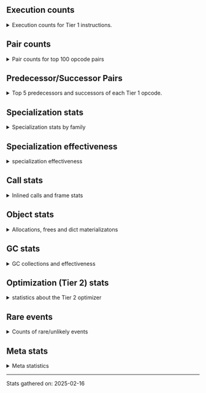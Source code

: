 ## Execution counts

<details>
<summary> Execution counts for Tier 1 instructions. </summary>


The "miss ratio" column shows the percentage of times the instruction
executed that it deoptimized. When this happens, the base unspecialized
instruction is not counted.

<table>
<thead>
<tr>
<th align="left">Name</th>
<th align="right">Base Count</th>
<th align="right">Head Count</th>
<th align="right">Change</th>
</tr>
</thead>
<tbody>
<tr>
<td align="left">TO_BOOL_INT</td>
<td align="right">6,712,320</td>
<td align="right">15,360</td>
<td align="right">-99.8%</td>
</tr>
<tr>
<td align="left">BINARY_OP</td>
<td align="right">1,060,160</td>
<td align="right">15,420</td>
<td align="right">-98.5%</td>
</tr>
<tr>
<td align="left">EXTENDED_ARG</td>
<td align="right">15,398,400</td>
<td align="right">599,040</td>
<td align="right">-96.1%</td>
</tr>
<tr>
<td align="left">BINARY_OP_SUBSCR_STR_INT</td>
<td align="right">21,219,840</td>
<td align="right">2,304,000</td>
<td align="right">-89.1%</td>
</tr>
<tr>
<td align="left">SWAP</td>
<td align="right">22,978,560</td>
<td align="right">3,804,460</td>
<td align="right">-83.4%</td>
</tr>
<tr>
<td align="left">COPY</td>
<td align="right">24,261,120</td>
<td align="right">5,087,020</td>
<td align="right">-79.0%</td>
</tr>
<tr>
<td align="left">BINARY_OP_ADD_INT</td>
<td align="right">24,506,880</td>
<td align="right">5,332,780</td>
<td align="right">-78.2%</td>
</tr>
<tr>
<td align="left">COMPARE_OP_INT</td>
<td align="right">25,520,640</td>
<td align="right">6,289,920</td>
<td align="right">-75.4%</td>
</tr>
<tr>
<td align="left">STORE_ATTR_SLOT</td>
<td align="right">73,661,600</td>
<td align="right">18,830,440</td>
<td align="right">-74.4%</td>
</tr>
<tr>
<td align="left">BINARY_OP_SUBTRACT_INT</td>
<td align="right">13,178,880</td>
<td align="right">3,717,120</td>
<td align="right">-71.8%</td>
</tr>
<tr>
<td align="left">FOR_ITER</td>
<td align="right">12,729,000</td>
<td align="right">3,607,560</td>
<td align="right">-71.7%</td>
</tr>
<tr>
<td align="left">TO_BOOL_STR</td>
<td align="right">17,464,840</td>
<td align="right">5,423,340</td>
<td align="right">-68.9%</td>
</tr>
<tr>
<td align="left">CALL_METHOD_DESCRIPTOR_FAST</td>
<td align="right">17,249,280</td>
<td align="right">6,264,000</td>
<td align="right">-63.7%</td>
</tr>
<tr>
<td align="left">STORE_FAST_LOAD_FAST</td>
<td align="right">261,120</td>
<td align="right">97,660</td>
<td align="right">-62.6%</td>
</tr>
<tr>
<td align="left">LOAD_ATTR_SLOT</td>
<td align="right">221,255,000</td>
<td align="right">84,603,460</td>
<td align="right">-61.8%</td>
</tr>
<tr>
<td align="left">FOR_ITER_TUPLE</td>
<td align="right">1,390,080</td>
<td align="right">570,780</td>
<td align="right">-58.9%</td>
</tr>
<tr>
<td align="left">CALL_PY_GENERAL</td>
<td align="right">16,427,820</td>
<td align="right">6,874,900</td>
<td align="right">-58.2%</td>
</tr>
<tr>
<td align="left">UNPACK_SEQUENCE_TWO_TUPLE</td>
<td align="right">7,564,860</td>
<td align="right">3,649,620</td>
<td align="right">-51.8%</td>
</tr>
<tr>
<td align="left">LOAD_FAST</td>
<td align="right">456,592,500</td>
<td align="right">220,407,160</td>
<td align="right">-51.7%</td>
</tr>
<tr>
<td align="left">STORE_FAST_STORE_FAST</td>
<td align="right">7,726,140</td>
<td align="right">3,810,900</td>
<td align="right">-50.7%</td>
</tr>
<tr>
<td align="left">LOAD_ATTR_NONDESCRIPTOR_NO_DICT</td>
<td align="right">19,015,680</td>
<td align="right">9,646,080</td>
<td align="right">-49.3%</td>
</tr>
<tr>
<td align="left">POP_TOP</td>
<td align="right">19,707,180</td>
<td align="right">10,239,460</td>
<td align="right">-48.0%</td>
</tr>
<tr>
<td align="left">CALL_LIST_APPEND</td>
<td align="right">2,296,320</td>
<td align="right">1,251,840</td>
<td align="right">-45.5%</td>
</tr>
<tr>
<td align="left">LOAD_SMALL_INT</td>
<td align="right">23,869,560</td>
<td align="right">13,599,440</td>
<td align="right">-43.0%</td>
</tr>
<tr>
<td align="left">POP_JUMP_IF_TRUE</td>
<td align="right">44,643,900</td>
<td align="right">26,011,840</td>
<td align="right">-41.7%</td>
</tr>
<tr>
<td align="left">COMPARE_OP</td>
<td align="right">17,576,220</td>
<td align="right">10,438,800</td>
<td align="right">-40.6%</td>
</tr>
<tr>
<td align="left">POP_JUMP_IF_FALSE</td>
<td align="right">100,561,980</td>
<td align="right">59,911,500</td>
<td align="right">-40.4%</td>
</tr>
<tr>
<td align="left">COMPARE_OP_STR</td>
<td align="right">2,426,880</td>
<td align="right">1,459,200</td>
<td align="right">-39.9%</td>
</tr>
<tr>
<td align="left">POP_JUMP_IF_NONE</td>
<td align="right">1,167,360</td>
<td align="right">705,620</td>
<td align="right">-39.6%</td>
</tr>
<tr>
<td align="left">NOP</td>
<td align="right">8,686,140</td>
<td align="right">5,253,180</td>
<td align="right">-39.5%</td>
</tr>
<tr>
<td align="left">CONTAINS_OP_DICT</td>
<td align="right">12,122,880</td>
<td align="right">7,504,420</td>
<td align="right">-38.1%</td>
</tr>
<tr>
<td align="left">TO_BOOL_BOOL</td>
<td align="right">30,193,240</td>
<td align="right">18,848,480</td>
<td align="right">-37.6%</td>
</tr>
<tr>
<td align="left">LOAD_ATTR_METHOD_NO_DICT</td>
<td align="right">64,604,280</td>
<td align="right">41,464,900</td>
<td align="right">-35.8%</td>
</tr>
<tr>
<td align="left">LOAD_ATTR_NONDESCRIPTOR_WITH_VALUES</td>
<td align="right">4,622,080</td>
<td align="right">2,999,020</td>
<td align="right">-35.1%</td>
</tr>
<tr>
<td align="left">BUILD_LIST</td>
<td align="right">1,443,900</td>
<td align="right">939,620</td>
<td align="right">-34.9%</td>
</tr>
<tr>
<td align="left">FOR_ITER_LIST</td>
<td align="right">1,013,760</td>
<td align="right">663,940</td>
<td align="right">-34.5%</td>
</tr>
<tr>
<td align="left">LOAD_ATTR</td>
<td align="right">19,806,980</td>
<td align="right">13,131,420</td>
<td align="right">-33.7%</td>
</tr>
<tr>
<td align="left">STORE_FAST</td>
<td align="right">47,678,040</td>
<td align="right">33,349,260</td>
<td align="right">-30.1%</td>
</tr>
<tr>
<td align="left">LOAD_GLOBAL_MODULE</td>
<td align="right">31,588,020</td>
<td align="right">22,552,400</td>
<td align="right">-28.6%</td>
</tr>
<tr>
<td align="left">BINARY_OP_INPLACE_ADD_UNICODE</td>
<td align="right">1,182,720</td>
<td align="right">875,520</td>
<td align="right">-26.0%</td>
</tr>
<tr>
<td align="left">TO_BOOL_ALWAYS_TRUE</td>
<td align="right">21,955,440</td>
<td align="right">16,448,700</td>
<td align="right">-25.1%</td>
</tr>
<tr>
<td align="left">GET_ITER</td>
<td align="right">5,921,340</td>
<td align="right">4,551,780</td>
<td align="right">-23.1%</td>
</tr>
<tr>
<td align="left">CALL_METHOD_DESCRIPTOR_NOARGS</td>
<td align="right">5,875,260</td>
<td align="right">4,548,240</td>
<td align="right">-22.6%</td>
</tr>
<tr>
<td align="left">CALL_ISINSTANCE</td>
<td align="right">10,383,360</td>
<td align="right">8,096,420</td>
<td align="right">-22.0%</td>
</tr>
<tr>
<td align="left">LOAD_CONST_IMMORTAL</td>
<td align="right">49,644,120</td>
<td align="right">38,838,360</td>
<td align="right">-21.8%</td>
</tr>
<tr>
<td align="left">LOAD_FAST_LOAD_FAST</td>
<td align="right">29,760,300</td>
<td align="right">23,492,080</td>
<td align="right">-21.1%</td>
</tr>
<tr>
<td align="left">POP_ITER</td>
<td align="right">4,469,880</td>
<td align="right">3,747,960</td>
<td align="right">-16.2%</td>
</tr>
<tr>
<td align="left">RESUME_CHECK</td>
<td align="right">66,747,300</td>
<td align="right">55,972,660</td>
<td align="right">-16.1%</td>
</tr>
<tr>
<td align="left">RETURN_VALUE</td>
<td align="right">67,054,500</td>
<td align="right">57,227,040</td>
<td align="right">-14.7%</td>
</tr>
<tr>
<td align="left">BINARY_OP_SUBSCR_DICT</td>
<td align="right">1,612,800</td>
<td align="right">1,420,800</td>
<td align="right">-11.9%</td>
</tr>
<tr>
<td align="left">LOAD_GLOBAL_BUILTIN</td>
<td align="right">28,439,100</td>
<td align="right">25,132,760</td>
<td align="right">-11.6%</td>
</tr>
<tr>
<td align="left">TO_BOOL_NONE</td>
<td align="right">19,554,980</td>
<td align="right">18,346,020</td>
<td align="right">-6.2%</td>
</tr>
<tr>
<td align="left">POP_JUMP_IF_NOT_NONE</td>
<td align="right">1,536,060</td>
<td align="right">1,450,980</td>
<td align="right">-5.5%</td>
</tr>
<tr>
<td align="left">CALL_TYPE_1</td>
<td align="right">1,190,400</td>
<td align="right">1,143,120</td>
<td align="right">-4.0%</td>
</tr>
<tr>
<td align="left">CALL_PY_EXACT_ARGS</td>
<td align="right">34,962,520</td>
<td align="right">33,740,800</td>
<td align="right">-3.5%</td>
</tr>
<tr>
<td align="left">CALL_METHOD_DESCRIPTOR_O</td>
<td align="right">445,500</td>
<td align="right">431,860</td>
<td align="right">-3.1%</td>
</tr>
<tr>
<td align="left">BUILD_TUPLE</td>
<td align="right">2,757,240</td>
<td align="right">2,701,060</td>
<td align="right">-2.0%</td>
</tr>
<tr>
<td align="left">CONTAINS_OP_SET</td>
<td align="right">2,400,000</td>
<td align="right">2,352,720</td>
<td align="right">-2.0%</td>
</tr>
<tr>
<td align="left">LOAD_DEREF</td>
<td align="right">4,178,040</td>
<td align="right">4,134,160</td>
<td align="right">-1.1%</td>
</tr>
<tr>
<td align="left">PUSH_NULL</td>
<td align="right">4,631,460</td>
<td align="right">4,584,180</td>
<td align="right">-1.0%</td>
</tr>
<tr>
<td align="left">LOAD_ATTR_METHOD_WITH_VALUES</td>
<td align="right">6,217,900</td>
<td align="right">6,174,020</td>
<td align="right">-0.7%</td>
</tr>
<tr>
<td align="left">JUMP_BACKWARD_NO_JIT</td>
<td align="right">21,204,540</td>
<td align="right"></td>
<td align="right"></td>
</tr>
<tr>
<td align="left">INTERPRETER_EXIT</td>
<td align="right">8,309,760</td>
<td align="right">8,309,760</td>
<td align="right">0.0%</td>
</tr>
<tr>
<td align="left">CALL_BUILTIN_O</td>
<td align="right">6,673,920</td>
<td align="right">6,673,920</td>
<td align="right">0.0%</td>
</tr>
<tr>
<td align="left">LOAD_ATTR_INSTANCE_VALUE</td>
<td align="right">5,254,200</td>
<td align="right">5,254,200</td>
<td align="right">0.0%</td>
</tr>
<tr>
<td align="left">LOAD_ATTR_PROPERTY</td>
<td align="right">3,448,320</td>
<td align="right">3,448,320</td>
<td align="right">0.0%</td>
</tr>
<tr>
<td align="left">BINARY_OP_SUBSCR_LIST_INT</td>
<td align="right">3,264,440</td>
<td align="right">3,264,440</td>
<td align="right">0.0%</td>
</tr>
<tr>
<td align="left">JUMP_FORWARD</td>
<td align="right">2,864,700</td>
<td align="right">2,864,700</td>
<td align="right">0.0%</td>
</tr>
<tr>
<td align="left">LOAD_ATTR_MODULE</td>
<td align="right">2,834,040</td>
<td align="right">2,834,040</td>
<td align="right">0.0%</td>
</tr>
<tr>
<td align="left">BINARY_SLICE</td>
<td align="right">2,680,320</td>
<td align="right">2,680,320</td>
<td align="right">0.0%</td>
</tr>
<tr>
<td align="left">FORMAT_SIMPLE</td>
<td align="right">2,603,520</td>
<td align="right">2,603,520</td>
<td align="right">0.0%</td>
</tr>
<tr>
<td align="left">CALL_BUILTIN_FAST</td>
<td align="right">2,403,840</td>
<td align="right">2,403,840</td>
<td align="right">0.0%</td>
</tr>
<tr>
<td align="left">LOAD_CONST_MORTAL</td>
<td align="right">2,019,960</td>
<td align="right">2,019,960</td>
<td align="right">0.0%</td>
</tr>
<tr>
<td align="left">BUILD_STRING</td>
<td align="right">1,758,720</td>
<td align="right">1,758,720</td>
<td align="right">0.0%</td>
</tr>
<tr>
<td align="left">CALL_BOUND_METHOD_EXACT_ARGS</td>
<td align="right">1,727,200</td>
<td align="right">1,727,200</td>
<td align="right">0.0%</td>
</tr>
<tr>
<td align="left">MAKE_CELL</td>
<td align="right">1,313,340</td>
<td align="right">1,313,340</td>
<td align="right">0.0%</td>
</tr>
<tr>
<td align="left">CALL_LEN</td>
<td align="right">1,182,720</td>
<td align="right">1,182,720</td>
<td align="right">0.0%</td>
</tr>
<tr>
<td align="left">EXIT_INIT_CHECK</td>
<td align="right">1,059,840</td>
<td align="right">1,059,840</td>
<td align="right">0.0%</td>
</tr>
<tr>
<td align="left">CALL_ALLOC_AND_ENTER_INIT</td>
<td align="right">1,059,840</td>
<td align="right">1,059,840</td>
<td align="right">0.0%</td>
</tr>
<tr>
<td align="left">CALL_BUILTIN_FAST_WITH_KEYWORDS</td>
<td align="right">1,059,840</td>
<td align="right">1,059,840</td>
<td align="right">0.0%</td>
</tr>
<tr>
<td align="left">BUILD_MAP</td>
<td align="right">1,029,120</td>
<td align="right">1,029,120</td>
<td align="right">0.0%</td>
</tr>
<tr>
<td align="left">CALL_KW_PY</td>
<td align="right">960,000</td>
<td align="right">960,000</td>
<td align="right">0.0%</td>
</tr>
<tr>
<td align="left">CALL_FUNCTION_EX</td>
<td align="right">867,960</td>
<td align="right">867,960</td>
<td align="right">0.0%</td>
</tr>
<tr>
<td align="left">DICT_MERGE</td>
<td align="right">844,800</td>
<td align="right">844,800</td>
<td align="right">0.0%</td>
</tr>
<tr>
<td align="left">YIELD_VALUE</td>
<td align="right">752,640</td>
<td align="right">752,640</td>
<td align="right">0.0%</td>
</tr>
<tr>
<td align="left">IS_OP</td>
<td align="right">629,820</td>
<td align="right">629,820</td>
<td align="right">0.0%</td>
</tr>
<tr>
<td align="left">CALL_KW_NON_PY</td>
<td align="right">491,520</td>
<td align="right">491,520</td>
<td align="right">0.0%</td>
</tr>
<tr>
<td align="left">RETURN_GENERATOR</td>
<td align="right">376,320</td>
<td align="right">376,320</td>
<td align="right">0.0%</td>
</tr>
<tr>
<td align="left">MAKE_FUNCTION</td>
<td align="right">361,020</td>
<td align="right">361,020</td>
<td align="right">0.0%</td>
</tr>
<tr>
<td align="left">STORE_SUBSCR_DICT</td>
<td align="right">345,600</td>
<td align="right">345,600</td>
<td align="right">0.0%</td>
</tr>
<tr>
<td align="left">LIST_APPEND</td>
<td align="right">222,720</td>
<td align="right">222,720</td>
<td align="right">0.0%</td>
</tr>
<tr>
<td align="left">UNPACK_SEQUENCE_TUPLE</td>
<td align="right">215,040</td>
<td align="right">215,040</td>
<td align="right">0.0%</td>
</tr>
<tr>
<td align="left">FOR_ITER_GEN</td>
<td align="right">153,600</td>
<td align="right">153,600</td>
<td align="right">0.0%</td>
</tr>
<tr>
<td align="left">TO_BOOL</td>
<td align="right">138,460</td>
<td align="right">138,460</td>
<td align="right">0.0%</td>
</tr>
<tr>
<td align="left">STORE_DEREF</td>
<td align="right">130,620</td>
<td align="right">130,620</td>
<td align="right">0.0%</td>
</tr>
<tr>
<td align="left">COPY_FREE_VARS</td>
<td align="right">122,940</td>
<td align="right">122,940</td>
<td align="right">0.0%</td>
</tr>
<tr>
<td align="left">LOAD_ATTR_CLASS_WITH_METACLASS_CHECK</td>
<td align="right">99,840</td>
<td align="right">99,840</td>
<td align="right">0.0%</td>
</tr>
<tr>
<td align="left">CALL_METHOD_DESCRIPTOR_FAST_WITH_KEYWORDS</td>
<td align="right">92,160</td>
<td align="right">92,160</td>
<td align="right">0.0%</td>
</tr>
<tr>
<td align="left">TO_BOOL_LIST</td>
<td align="right">91,940</td>
<td align="right">91,940</td>
<td align="right">0.0%</td>
</tr>
<tr>
<td align="left">CHECK_EXC_MATCH</td>
<td align="right">84,480</td>
<td align="right">84,480</td>
<td align="right">0.0%</td>
</tr>
<tr>
<td align="left">POP_EXCEPT</td>
<td align="right">84,480</td>
<td align="right">84,480</td>
<td align="right">0.0%</td>
</tr>
<tr>
<td align="left">PUSH_EXC_INFO</td>
<td align="right">84,480</td>
<td align="right">84,480</td>
<td align="right">0.0%</td>
</tr>
<tr>
<td align="left">CONTAINS_OP</td>
<td align="right">69,200</td>
<td align="right">69,200</td>
<td align="right">0.0%</td>
</tr>
<tr>
<td align="left">SET_FUNCTION_ATTRIBUTE</td>
<td align="right">61,500</td>
<td align="right">61,500</td>
<td align="right">0.0%</td>
</tr>
<tr>
<td align="left">LOAD_FAST_AND_CLEAR</td>
<td align="right">61,440</td>
<td align="right">61,440</td>
<td align="right">0.0%</td>
</tr>
<tr>
<td align="left">SEND_GEN</td>
<td align="right">61,440</td>
<td align="right">61,440</td>
<td align="right">0.0%</td>
</tr>
<tr>
<td align="left">JUMP_BACKWARD_NO_INTERRUPT</td>
<td align="right">53,760</td>
<td align="right">53,760</td>
<td align="right">0.0%</td>
</tr>
<tr>
<td align="left">CALL_STR_1</td>
<td align="right">53,760</td>
<td align="right">53,760</td>
<td align="right">0.0%</td>
</tr>
<tr>
<td align="left">CALL_NON_PY_GENERAL</td>
<td align="right">46,260</td>
<td align="right">46,260</td>
<td align="right">0.0%</td>
</tr>
<tr>
<td align="left">CALL_BUILTIN_CLASS</td>
<td align="right">46,140</td>
<td align="right">46,140</td>
<td align="right">0.0%</td>
</tr>
<tr>
<td align="left">UNARY_NOT</td>
<td align="right">46,080</td>
<td align="right">46,080</td>
<td align="right">0.0%</td>
</tr>
<tr>
<td align="left">LOAD_FAST_CHECK</td>
<td align="right">46,080</td>
<td align="right">46,080</td>
<td align="right">0.0%</td>
</tr>
<tr>
<td align="left">LIST_EXTEND</td>
<td align="right">38,460</td>
<td align="right">38,460</td>
<td align="right">0.0%</td>
</tr>
<tr>
<td align="left">CALL_INTRINSIC_1</td>
<td align="right">23,100</td>
<td align="right">23,100</td>
<td align="right">0.0%</td>
</tr>
<tr>
<td align="left">END_FOR</td>
<td align="right">23,040</td>
<td align="right">23,040</td>
<td align="right">0.0%</td>
</tr>
<tr>
<td align="left">CALL_BOUND_METHOD_GENERAL</td>
<td align="right">20,680</td>
<td align="right">20,680</td>
<td align="right">0.0%</td>
</tr>
<tr>
<td align="left">DICT_UPDATE</td>
<td align="right">15,360</td>
<td align="right">15,360</td>
<td align="right">0.0%</td>
</tr>
<tr>
<td align="left">BINARY_OP_SUBSCR_GETITEM</td>
<td align="right">15,360</td>
<td align="right">15,360</td>
<td align="right">0.0%</td>
</tr>
<tr>
<td align="left">FOR_ITER_RANGE</td>
<td align="right">7,740</td>
<td align="right">7,740</td>
<td align="right">0.0%</td>
</tr>
<tr>
<td align="left">BINARY_OP_ADD_FLOAT</td>
<td align="right">7,680</td>
<td align="right">7,680</td>
<td align="right">0.0%</td>
</tr>
<tr>
<td align="left">END_SEND</td>
<td align="right">7,680</td>
<td align="right">7,680</td>
<td align="right">0.0%</td>
</tr>
<tr>
<td align="left">GET_YIELD_FROM_ITER</td>
<td align="right">7,680</td>
<td align="right">7,680</td>
<td align="right">0.0%</td>
</tr>
<tr>
<td align="left">IMPORT_NAME</td>
<td align="right">7,680</td>
<td align="right">7,680</td>
<td align="right">0.0%</td>
</tr>
<tr>
<td align="left">MAP_ADD</td>
<td align="right">7,680</td>
<td align="right">7,680</td>
<td align="right">0.0%</td>
</tr>
<tr>
<td align="left">BINARY_OP_SUBTRACT_FLOAT</td>
<td align="right">7,680</td>
<td align="right">7,680</td>
<td align="right">0.0%</td>
</tr>
<tr>
<td align="left">CALL</td>
<td align="right">220</td>
<td align="right">220</td>
<td align="right">0.0%</td>
</tr>
<tr>
<td align="left">LOAD_GLOBAL</td>
<td align="right">80</td>
<td align="right">80</td>
<td align="right">0.0%</td>
</tr>
<tr>
<td align="left">BINARY_OP_SUBSCR_TUPLE_INT</td>
<td align="right">60</td>
<td align="right">60</td>
<td align="right">0.0%</td>
</tr>
<tr>
<td align="left">UNPACK_SEQUENCE</td>
<td align="right">20</td>
<td align="right">20</td>
<td align="right">0.0%</td>
</tr>
<tr>
<td align="left">ENTER_EXECUTOR</td>
<td align="right"></td>
<td align="right">8,478,740</td>
<td align="right"></td>
</tr>
<tr>
<td align="left">JUMP_BACKWARD_JIT</td>
<td align="right"></td>
<td align="right">1,326,660</td>
<td align="right"></td>
</tr>
<tr>
<td align="left">NOT_TAKEN</td>
<td align="right"></td>
<td align="right">975,400</td>
<td align="right"></td>
</tr>
</tbody>
</table>


</details>

## Pair counts

<details>
<summary> Pair counts for top 100 opcode pairs </summary>


Pairs of specialized operations that deoptimize and are then followed by
the corresponding unspecialized instruction are not counted as pairs.

Not included in comparative output.


</details>

## Predecessor/Successor Pairs

<details>
<summary> Top 5 predecessors and successors of each Tier 1 opcode. </summary>


This does not include the unspecialized instructions that occur after a
specialized instruction deoptimizes.

Not included in comparative output.


</details>

## Specialization stats

<details>
<summary> Specialization stats by family </summary>

### BINARY_OP

<details>
<summary> specialization stats for BINARY_OP family </summary>

<table>
<thead>
<tr>
<th align="left">Kind</th>
<th align="right">Base Count</th>
<th align="right">Base Ratio</th>
<th align="right">Head Count</th>
<th align="right">Head Ratio</th>
<th align="right">Change</th>
</tr>
</thead>
<tbody>
<tr>
<td align="left">
deferred
<details>
<summary>ⓘ</summary>

Lists the number of "deferred" (i.e. not specialized) instructions executed.
</details>
</td>
<td align="right">1,059,840</td>
<td align="right">1.6%</td>
<td align="right">15,360</td>
<td align="right">0.1%</td>
<td align="right">-98.6%</td>
</tr>
<tr>
<td align="left">
hit
<details>
<summary>ⓘ</summary>

Specialized instructions that complete.
</details>
</td>
<td align="right">64,972,800</td>
<td align="right">98.4%</td>
<td align="right">16,921,900</td>
<td align="right">99.8%</td>
<td align="right">-74.0%</td>
</tr>
<tr>
<td align="left">
miss
<details>
<summary>ⓘ</summary>

Specialized instructions that deopt.
</details>
</td>
<td align="right">23,540</td>
<td align="right">0.0%</td>
<td align="right">23,540</td>
<td align="right">0.1%</td>
<td align="right">0.0%</td>
</tr>
</tbody>
</table>

<table>
<thead>
<tr>
<th align="left">Success</th>
<th align="right">Base Count</th>
<th align="right">Base Ratio</th>
<th align="right">Head Count</th>
<th align="right">Head Ratio</th>
<th align="right">Change</th>
</tr>
</thead>
<tbody>
<tr>
<td align="left">Failure</td>
<td align="right">300</td>
<td align="right">39.5%</td>
<td align="right">40</td>
<td align="right">8.0%</td>
<td align="right">-86.7%</td>
</tr>
<tr>
<td align="left">Success</td>
<td align="right">460</td>
<td align="right">60.5%</td>
<td align="right">460</td>
<td align="right">92.0%</td>
<td align="right">0.0%</td>
</tr>
</tbody>
</table>

<table>
<thead>
<tr>
<th align="left">Failure kind</th>
<th align="right">Base Count</th>
<th align="right">Base Ratio</th>
<th align="right">Head Count</th>
<th align="right">Head Ratio</th>
<th align="right">Change</th>
</tr>
</thead>
<tbody>
<tr>
<td align="left">out of range</td>
<td align="right">260</td>
<td align="right">86.7%</td>
<td align="right"></td>
<td align="right"></td>
<td align="right"></td>
</tr>
<tr>
<td align="left">subscr list slice</td>
<td align="right">40</td>
<td align="right">13.3%</td>
<td align="right">40</td>
<td align="right">100.0%</td>
<td align="right">0.0%</td>
</tr>
</tbody>
</table>


</details>

### BINARY_SLICE

<details>
<summary> specialization stats for BINARY_SLICE family </summary>

<table>
<thead>
<tr>
<th align="left">Kind</th>
<th align="right">Base Count</th>
<th align="right">Base Ratio</th>
<th align="right">Head Count</th>
<th align="right">Head Ratio</th>
<th align="right">Change</th>
</tr>
</thead>
<tbody>
<tr>
<td align="left">
deferred
<details>
<summary>ⓘ</summary>

Lists the number of "deferred" (i.e. not specialized) instructions executed.
</details>
</td>
<td align="right">2,680,320</td>
<td align="right">100.0%</td>
<td align="right">2,680,320</td>
<td align="right">100.0%</td>
<td align="right">0.0%</td>
</tr>
</tbody>
</table>


</details>

### CALL

<details>
<summary> specialization stats for CALL family </summary>

<table>
<thead>
<tr>
<th align="left">Kind</th>
<th align="right">Base Count</th>
<th align="right">Base Ratio</th>
<th align="right">Head Count</th>
<th align="right">Head Ratio</th>
<th align="right">Change</th>
</tr>
</thead>
<tbody>
<tr>
<td align="left">
hit
<details>
<summary>ⓘ</summary>

Specialized instructions that complete.
</details>
</td>
<td align="right">85,983,960</td>
<td align="right">97.2%</td>
<td align="right">69,057,600</td>
<td align="right">96.6%</td>
<td align="right">-19.7%</td>
</tr>
<tr>
<td align="left">
deferred
<details>
<summary>ⓘ</summary>

Lists the number of "deferred" (i.e. not specialized) instructions executed.
</details>
</td>
<td align="right">2,397,380</td>
<td align="right">2.7%</td>
<td align="right">2,397,380</td>
<td align="right">3.4%</td>
<td align="right">0.0%</td>
</tr>
<tr>
<td align="left">
miss
<details>
<summary>ⓘ</summary>

Specialized instructions that deopt.
</details>
</td>
<td align="right">2,443,460</td>
<td align="right">2.8%</td>
<td align="right">2,443,460</td>
<td align="right">3.4%</td>
<td align="right">0.0%</td>
</tr>
</tbody>
</table>

<table>
<thead>
<tr>
<th align="left">Success</th>
<th align="right">Base Count</th>
<th align="right">Base Ratio</th>
<th align="right">Head Count</th>
<th align="right">Head Ratio</th>
<th align="right">Change</th>
</tr>
</thead>
<tbody>
<tr>
<td align="left">Success</td>
<td align="right">46,300</td>
<td align="right">100.0%</td>
<td align="right">46,300</td>
<td align="right">100.0%</td>
<td align="right">0.0%</td>
</tr>
<tr>
<td align="left">Failure</td>
<td align="right">0</td>
<td align="right">0.0%</td>
<td align="right">0</td>
<td align="right">0.0%</td>
<td align="right"></td>
</tr>
</tbody>
</table>


</details>

### COMPARE_OP

<details>
<summary> specialization stats for COMPARE_OP family </summary>

<table>
<thead>
<tr>
<th align="left">Kind</th>
<th align="right">Base Count</th>
<th align="right">Base Ratio</th>
<th align="right">Head Count</th>
<th align="right">Head Ratio</th>
<th align="right">Change</th>
</tr>
</thead>
<tbody>
<tr>
<td align="left">
hit
<details>
<summary>ⓘ</summary>

Specialized instructions that complete.
</details>
</td>
<td align="right">27,947,520</td>
<td align="right">61.4%</td>
<td align="right">7,749,120</td>
<td align="right">42.6%</td>
<td align="right">-72.3%</td>
</tr>
<tr>
<td align="left">
deferred
<details>
<summary>ⓘ</summary>

Lists the number of "deferred" (i.e. not specialized) instructions executed.
</details>
</td>
<td align="right">17,571,840</td>
<td align="right">38.6%</td>
<td align="right">10,436,180</td>
<td align="right">57.4%</td>
<td align="right">-40.6%</td>
</tr>
</tbody>
</table>

<table>
<thead>
<tr>
<th align="left">Success</th>
<th align="right">Base Count</th>
<th align="right">Base Ratio</th>
<th align="right">Head Count</th>
<th align="right">Head Ratio</th>
<th align="right">Change</th>
</tr>
</thead>
<tbody>
<tr>
<td align="left">Failure</td>
<td align="right">4,380</td>
<td align="right">100.0%</td>
<td align="right">2,620</td>
<td align="right">100.0%</td>
<td align="right">-40.2%</td>
</tr>
<tr>
<td align="left">Success</td>
<td align="right">0</td>
<td align="right">0.0%</td>
<td align="right">0</td>
<td align="right">0.0%</td>
<td align="right"></td>
</tr>
</tbody>
</table>

<table>
<thead>
<tr>
<th align="left">Failure kind</th>
<th align="right">Base Count</th>
<th align="right">Base Ratio</th>
<th align="right">Head Count</th>
<th align="right">Head Ratio</th>
<th align="right">Change</th>
</tr>
</thead>
<tbody>
<tr>
<td align="left">different types</td>
<td align="right">200</td>
<td align="right">4.6%</td>
<td align="right">100</td>
<td align="right">3.8%</td>
<td align="right">-50.0%</td>
</tr>
<tr>
<td align="left">baseobject</td>
<td align="right">4,160</td>
<td align="right">95.0%</td>
<td align="right">2,520</td>
<td align="right">96.2%</td>
<td align="right">-39.4%</td>
</tr>
<tr>
<td align="left">list</td>
<td align="right">20</td>
<td align="right">0.5%</td>
<td align="right"></td>
<td align="right"></td>
<td align="right"></td>
</tr>
</tbody>
</table>


</details>

### CONTAINS_OP

<details>
<summary> specialization stats for CONTAINS_OP family </summary>

<table>
<thead>
<tr>
<th align="left">Kind</th>
<th align="right">Base Count</th>
<th align="right">Base Ratio</th>
<th align="right">Head Count</th>
<th align="right">Head Ratio</th>
<th align="right">Change</th>
</tr>
</thead>
<tbody>
<tr>
<td align="left">
hit
<details>
<summary>ⓘ</summary>

Specialized instructions that complete.
</details>
</td>
<td align="right">13,301,760</td>
<td align="right">91.2%</td>
<td align="right">8,636,020</td>
<td align="right">87.0%</td>
<td align="right">-35.1%</td>
</tr>
<tr>
<td align="left">
deferred
<details>
<summary>ⓘ</summary>

Lists the number of "deferred" (i.e. not specialized) instructions executed.
</details>
</td>
<td align="right">69,120</td>
<td align="right">0.5%</td>
<td align="right">69,120</td>
<td align="right">0.7%</td>
<td align="right">0.0%</td>
</tr>
<tr>
<td align="left">
miss
<details>
<summary>ⓘ</summary>

Specialized instructions that deopt.
</details>
</td>
<td align="right">1,221,120</td>
<td align="right">8.4%</td>
<td align="right">1,221,120</td>
<td align="right">12.3%</td>
<td align="right">0.0%</td>
</tr>
</tbody>
</table>

<table>
<thead>
<tr>
<th align="left">Success</th>
<th align="right">Base Count</th>
<th align="right">Base Ratio</th>
<th align="right">Head Count</th>
<th align="right">Head Ratio</th>
<th align="right">Change</th>
</tr>
</thead>
<tbody>
<tr>
<td align="left">Success</td>
<td align="right">23,040</td>
<td align="right">99.7%</td>
<td align="right">23,040</td>
<td align="right">99.7%</td>
<td align="right">0.0%</td>
</tr>
<tr>
<td align="left">Failure</td>
<td align="right">80</td>
<td align="right">0.3%</td>
<td align="right">80</td>
<td align="right">0.3%</td>
<td align="right">0.0%</td>
</tr>
</tbody>
</table>

<table>
<thead>
<tr>
<th align="left">Failure kind</th>
<th align="right">Base Count</th>
<th align="right">Base Ratio</th>
<th align="right">Head Count</th>
<th align="right">Head Ratio</th>
<th align="right">Change</th>
</tr>
</thead>
<tbody>
<tr>
<td align="left">tuple</td>
<td align="right">40</td>
<td align="right">50.0%</td>
<td align="right">40</td>
<td align="right">50.0%</td>
<td align="right">0.0%</td>
</tr>
<tr>
<td align="left">list</td>
<td align="right">40</td>
<td align="right">50.0%</td>
<td align="right">40</td>
<td align="right">50.0%</td>
<td align="right">0.0%</td>
</tr>
</tbody>
</table>


</details>

### FOR_ITER

<details>
<summary> specialization stats for FOR_ITER family </summary>

<table>
<thead>
<tr>
<th align="left">Kind</th>
<th align="right">Base Count</th>
<th align="right">Base Ratio</th>
<th align="right">Head Count</th>
<th align="right">Head Ratio</th>
<th align="right">Change</th>
</tr>
</thead>
<tbody>
<tr>
<td align="left">
deferred
<details>
<summary>ⓘ</summary>

Lists the number of "deferred" (i.e. not specialized) instructions executed.
</details>
</td>
<td align="right">12,725,820</td>
<td align="right">83.2%</td>
<td align="right">3,606,620</td>
<td align="right">72.1%</td>
<td align="right">-71.7%</td>
</tr>
<tr>
<td align="left">
hit
<details>
<summary>ⓘ</summary>

Specialized instructions that complete.
</details>
</td>
<td align="right">2,565,180</td>
<td align="right">16.8%</td>
<td align="right">1,396,060</td>
<td align="right">27.9%</td>
<td align="right">-45.6%</td>
</tr>
</tbody>
</table>

<table>
<thead>
<tr>
<th align="left">Success</th>
<th align="right">Base Count</th>
<th align="right">Base Ratio</th>
<th align="right">Head Count</th>
<th align="right">Head Ratio</th>
<th align="right">Change</th>
</tr>
</thead>
<tbody>
<tr>
<td align="left">Failure</td>
<td align="right">3,180</td>
<td align="right">100.0%</td>
<td align="right">940</td>
<td align="right">100.0%</td>
<td align="right">-70.4%</td>
</tr>
<tr>
<td align="left">Success</td>
<td align="right">0</td>
<td align="right">0.0%</td>
<td align="right">0</td>
<td align="right">0.0%</td>
<td align="right"></td>
</tr>
</tbody>
</table>

<table>
<thead>
<tr>
<th align="left">Failure kind</th>
<th align="right">Base Count</th>
<th align="right">Base Ratio</th>
<th align="right">Head Count</th>
<th align="right">Head Ratio</th>
<th align="right">Change</th>
</tr>
</thead>
<tbody>
<tr>
<td align="left">enumerate</td>
<td align="right">300</td>
<td align="right">9.4%</td>
<td align="right">40</td>
<td align="right">4.3%</td>
<td align="right">-86.7%</td>
</tr>
<tr>
<td align="left">dict items</td>
<td align="right">1,640</td>
<td align="right">51.6%</td>
<td align="right">420</td>
<td align="right">44.7%</td>
<td align="right">-74.4%</td>
</tr>
<tr>
<td align="left">dict keys</td>
<td align="right">580</td>
<td align="right">18.2%</td>
<td align="right">220</td>
<td align="right">23.4%</td>
<td align="right">-62.1%</td>
</tr>
<tr>
<td align="left">ascii string</td>
<td align="right">660</td>
<td align="right">20.8%</td>
<td align="right">260</td>
<td align="right">27.7%</td>
<td align="right">-60.6%</td>
</tr>
</tbody>
</table>


</details>

### LOAD_ATTR

<details>
<summary> specialization stats for LOAD_ATTR family </summary>

<table>
<thead>
<tr>
<th align="left">Kind</th>
<th align="right">Base Count</th>
<th align="right">Base Ratio</th>
<th align="right">Head Count</th>
<th align="right">Head Ratio</th>
<th align="right">Change</th>
</tr>
</thead>
<tbody>
<tr>
<td align="left">
hit
<details>
<summary>ⓘ</summary>

Specialized instructions that complete.
</details>
</td>
<td align="right">318,479,280</td>
<td align="right">91.7%</td>
<td align="right">149,828,680</td>
<td align="right">88.3%</td>
<td align="right">-53.0%</td>
</tr>
<tr>
<td align="left">
deferred
<details>
<summary>ⓘ</summary>

Lists the number of "deferred" (i.e. not specialized) instructions executed.
</details>
</td>
<td align="right">19,799,100</td>
<td align="right">5.7%</td>
<td align="right">13,125,180</td>
<td align="right">7.7%</td>
<td align="right">-33.7%</td>
</tr>
<tr>
<td align="left">
miss
<details>
<summary>ⓘ</summary>

Specialized instructions that deopt.
</details>
</td>
<td align="right">8,872,060</td>
<td align="right">2.6%</td>
<td align="right">6,695,200</td>
<td align="right">3.9%</td>
<td align="right">-24.5%</td>
</tr>
<tr>
<td align="left">
deopt
<details>
<summary>ⓘ</summary>

Specialized instructions that deopt.
</details>
</td>
<td align="right">949,760</td>
<td align="right">0.3%</td>
<td align="right">949,760</td>
<td align="right">0.6%</td>
<td align="right">0.0%</td>
</tr>
</tbody>
</table>

<table>
<thead>
<tr>
<th align="left">Success</th>
<th align="right">Base Count</th>
<th align="right">Base Ratio</th>
<th align="right">Head Count</th>
<th align="right">Head Ratio</th>
<th align="right">Change</th>
</tr>
</thead>
<tbody>
<tr>
<td align="left">Success</td>
<td align="right">167,560</td>
<td align="right">95.6%</td>
<td align="right">126,460</td>
<td align="right">95.4%</td>
<td align="right">-24.5%</td>
</tr>
<tr>
<td align="left">Failure</td>
<td align="right">7,700</td>
<td align="right">4.4%</td>
<td align="right">6,060</td>
<td align="right">4.6%</td>
<td align="right">-21.3%</td>
</tr>
</tbody>
</table>

<table>
<thead>
<tr>
<th align="left">Failure kind</th>
<th align="right">Base Count</th>
<th align="right">Base Ratio</th>
<th align="right">Head Count</th>
<th align="right">Head Ratio</th>
<th align="right">Change</th>
</tr>
</thead>
<tbody>
<tr>
<td align="left">mutable class</td>
<td align="right">6,480</td>
<td align="right">84.2%</td>
<td align="right">4,840</td>
<td align="right">79.9%</td>
<td align="right">-25.3%</td>
</tr>
<tr>
<td align="left">method</td>
<td align="right">880</td>
<td align="right">11.4%</td>
<td align="right">880</td>
<td align="right">14.5%</td>
<td align="right">0.0%</td>
</tr>
<tr>
<td align="left">class method obj</td>
<td align="right">200</td>
<td align="right">2.6%</td>
<td align="right">200</td>
<td align="right">3.3%</td>
<td align="right">0.0%</td>
</tr>
<tr>
<td align="left">overridden</td>
<td align="right">40</td>
<td align="right">0.5%</td>
<td align="right">40</td>
<td align="right">0.7%</td>
<td align="right">0.0%</td>
</tr>
<tr>
<td align="left">expected error</td>
<td align="right">40</td>
<td align="right">0.5%</td>
<td align="right">40</td>
<td align="right">0.7%</td>
<td align="right">0.0%</td>
</tr>
</tbody>
</table>


</details>

### LOAD_GLOBAL

<details>
<summary> specialization stats for LOAD_GLOBAL family </summary>

<table>
<thead>
<tr>
<th align="left">Kind</th>
<th align="right">Base Count</th>
<th align="right">Base Ratio</th>
<th align="right">Head Count</th>
<th align="right">Head Ratio</th>
<th align="right">Change</th>
</tr>
</thead>
<tbody>
<tr>
<td align="left">
hit
<details>
<summary>ⓘ</summary>

Specialized instructions that complete.
</details>
</td>
<td align="right">60,027,120</td>
<td align="right">100.0%</td>
<td align="right">47,685,160</td>
<td align="right">100.0%</td>
<td align="right">-20.6%</td>
</tr>
</tbody>
</table>

<table>
<thead>
<tr>
<th align="left">Success</th>
<th align="right">Base Count</th>
<th align="right">Base Ratio</th>
<th align="right">Head Count</th>
<th align="right">Head Ratio</th>
<th align="right">Change</th>
</tr>
</thead>
<tbody>
<tr>
<td align="left">Success</td>
<td align="right">80</td>
<td align="right">100.0%</td>
<td align="right">80</td>
<td align="right">100.0%</td>
<td align="right">0.0%</td>
</tr>
<tr>
<td align="left">Failure</td>
<td align="right">0</td>
<td align="right">0.0%</td>
<td align="right">0</td>
<td align="right">0.0%</td>
<td align="right"></td>
</tr>
</tbody>
</table>


</details>

### SEND

<details>
<summary> specialization stats for SEND family </summary>

<table>
<thead>
<tr>
<th align="left">Kind</th>
<th align="right">Base Count</th>
<th align="right">Base Ratio</th>
<th align="right">Head Count</th>
<th align="right">Head Ratio</th>
<th align="right">Change</th>
</tr>
</thead>
<tbody>
<tr>
<td align="left">
hit
<details>
<summary>ⓘ</summary>

Specialized instructions that complete.
</details>
</td>
<td align="right">61,440</td>
<td align="right">100.0%</td>
<td align="right">61,440</td>
<td align="right">100.0%</td>
<td align="right">0.0%</td>
</tr>
</tbody>
</table>


</details>

### STORE_ATTR

<details>
<summary> specialization stats for STORE_ATTR family </summary>

<table>
<thead>
<tr>
<th align="left">Kind</th>
<th align="right">Base Count</th>
<th align="right">Base Ratio</th>
<th align="right">Head Count</th>
<th align="right">Head Ratio</th>
<th align="right">Change</th>
</tr>
</thead>
<tbody>
<tr>
<td align="left">
hit
<details>
<summary>ⓘ</summary>

Specialized instructions that complete.
</details>
</td>
<td align="right">68,631,700</td>
<td align="right">93.2%</td>
<td align="right">13,878,900</td>
<td align="right">73.7%</td>
<td align="right">-79.8%</td>
</tr>
<tr>
<td align="left">
miss
<details>
<summary>ⓘ</summary>

Specialized instructions that deopt.
</details>
</td>
<td align="right">5,029,900</td>
<td align="right">6.8%</td>
<td align="right">4,951,540</td>
<td align="right">26.3%</td>
<td align="right">-1.6%</td>
</tr>
</tbody>
</table>

<table>
<thead>
<tr>
<th align="left">Success</th>
<th align="right">Base Count</th>
<th align="right">Base Ratio</th>
<th align="right">Head Count</th>
<th align="right">Head Ratio</th>
<th align="right">Change</th>
</tr>
</thead>
<tbody>
<tr>
<td align="left">Success</td>
<td align="right">94,880</td>
<td align="right">100.0%</td>
<td align="right">93,400</td>
<td align="right">100.0%</td>
<td align="right">-1.6%</td>
</tr>
<tr>
<td align="left">Failure</td>
<td align="right">0</td>
<td align="right">0.0%</td>
<td align="right">0</td>
<td align="right">0.0%</td>
<td align="right"></td>
</tr>
</tbody>
</table>


</details>

### STORE_SUBSCR

<details>
<summary> specialization stats for STORE_SUBSCR family </summary>

<table>
<thead>
<tr>
<th align="left">Kind</th>
<th align="right">Base Count</th>
<th align="right">Base Ratio</th>
<th align="right">Head Count</th>
<th align="right">Head Ratio</th>
<th align="right">Change</th>
</tr>
</thead>
<tbody>
<tr>
<td align="left">
hit
<details>
<summary>ⓘ</summary>

Specialized instructions that complete.
</details>
</td>
<td align="right">345,600</td>
<td align="right">100.0%</td>
<td align="right">345,600</td>
<td align="right">100.0%</td>
<td align="right">0.0%</td>
</tr>
</tbody>
</table>


</details>

### TO_BOOL

<details>
<summary> specialization stats for TO_BOOL family </summary>

<table>
<thead>
<tr>
<th align="left">Kind</th>
<th align="right">Base Count</th>
<th align="right">Base Ratio</th>
<th align="right">Head Count</th>
<th align="right">Head Ratio</th>
<th align="right">Change</th>
</tr>
</thead>
<tbody>
<tr>
<td align="left">
hit
<details>
<summary>ⓘ</summary>

Specialized instructions that complete.
</details>
</td>
<td align="right">69,574,180</td>
<td align="right">89.6%</td>
<td align="right">39,229,300</td>
<td align="right">85.9%</td>
<td align="right">-43.6%</td>
</tr>
<tr>
<td align="left">
miss
<details>
<summary>ⓘ</summary>

Specialized instructions that deopt.
</details>
</td>
<td align="right">7,914,660</td>
<td align="right">10.2%</td>
<td align="right">6,283,240</td>
<td align="right">13.8%</td>
<td align="right">-20.6%</td>
</tr>
<tr>
<td align="left">
deferred
<details>
<summary>ⓘ</summary>

Lists the number of "deferred" (i.e. not specialized) instructions executed.
</details>
</td>
<td align="right">138,300</td>
<td align="right">0.2%</td>
<td align="right">138,300</td>
<td align="right">0.3%</td>
<td align="right">0.0%</td>
</tr>
</tbody>
</table>

<table>
<thead>
<tr>
<th align="left">Success</th>
<th align="right">Base Count</th>
<th align="right">Base Ratio</th>
<th align="right">Head Count</th>
<th align="right">Head Ratio</th>
<th align="right">Change</th>
</tr>
</thead>
<tbody>
<tr>
<td align="left">Success</td>
<td align="right">149,360</td>
<td align="right">99.9%</td>
<td align="right">118,580</td>
<td align="right">99.9%</td>
<td align="right">-20.6%</td>
</tr>
<tr>
<td align="left">Failure</td>
<td align="right">140</td>
<td align="right">0.1%</td>
<td align="right">140</td>
<td align="right">0.1%</td>
<td align="right">0.0%</td>
</tr>
</tbody>
</table>

<table>
<thead>
<tr>
<th align="left">Failure kind</th>
<th align="right">Base Count</th>
<th align="right">Base Ratio</th>
<th align="right">Head Count</th>
<th align="right">Head Ratio</th>
<th align="right">Change</th>
</tr>
</thead>
<tbody>
<tr>
<td align="left">sequence</td>
<td align="right">60</td>
<td align="right">42.9%</td>
<td align="right">60</td>
<td align="right">42.9%</td>
<td align="right">0.0%</td>
</tr>
<tr>
<td align="left">other</td>
<td align="right">40</td>
<td align="right">28.6%</td>
<td align="right">40</td>
<td align="right">28.6%</td>
<td align="right">0.0%</td>
</tr>
<tr>
<td align="left">dict</td>
<td align="right">40</td>
<td align="right">28.6%</td>
<td align="right">40</td>
<td align="right">28.6%</td>
<td align="right">0.0%</td>
</tr>
</tbody>
</table>


</details>

### UNPACK_SEQUENCE

<details>
<summary> specialization stats for UNPACK_SEQUENCE family </summary>

<table>
<thead>
<tr>
<th align="left">Kind</th>
<th align="right">Base Count</th>
<th align="right">Base Ratio</th>
<th align="right">Head Count</th>
<th align="right">Head Ratio</th>
<th align="right">Change</th>
</tr>
</thead>
<tbody>
<tr>
<td align="left">
hit
<details>
<summary>ⓘ</summary>

Specialized instructions that complete.
</details>
</td>
<td align="right">7,779,900</td>
<td align="right">100.0%</td>
<td align="right">3,864,660</td>
<td align="right">100.0%</td>
<td align="right">-50.3%</td>
</tr>
</tbody>
</table>

<table>
<thead>
<tr>
<th align="left">Success</th>
<th align="right">Base Count</th>
<th align="right">Base Ratio</th>
<th align="right">Head Count</th>
<th align="right">Head Ratio</th>
<th align="right">Change</th>
</tr>
</thead>
<tbody>
<tr>
<td align="left">Success</td>
<td align="right">20</td>
<td align="right">100.0%</td>
<td align="right">20</td>
<td align="right">100.0%</td>
<td align="right">0.0%</td>
</tr>
<tr>
<td align="left">Failure</td>
<td align="right">0</td>
<td align="right">0.0%</td>
<td align="right">0</td>
<td align="right">0.0%</td>
<td align="right"></td>
</tr>
</tbody>
</table>


</details>


</details>

## Specialization effectiveness

<details>
<summary> specialization effectiveness </summary>


All entries are execution counts. Should add up to the total number of
Tier 1 instructions executed.

<table>
<thead>
<tr>
<th align="left">Instructions</th>
<th align="right">Base Count</th>
<th align="right">Base Ratio</th>
<th align="right">Head Count</th>
<th align="right">Head Ratio</th>
<th align="right">Change</th>
</tr>
</thead>
<tbody>
<tr>
<td align="left">
Specialized hits
<details>
<summary>ⓘ</summary>

Specialized instructions, e.g. `LOAD_ATTR_MODULE` that complete.
</details>
</td>
<td align="right">893,990,500</td>
<td align="right">47.2%</td>
<td align="right">477,140,900</td>
<td align="right">45.5%</td>
<td align="right">-46.6%</td>
</tr>
<tr>
<td align="left">
Not specialized
<details>
<summary>ⓘ</summary>

Instructions that could be specialized but aren't, e.g. `LOAD_ATTR`, `BINARY_SLICE`.
</details>
</td>
<td align="right">54,060,660</td>
<td align="right">2.9%</td>
<td align="right">30,081,500</td>
<td align="right">2.9%</td>
<td align="right">-44.4%</td>
</tr>
<tr>
<td align="left">
Basic
<details>
<summary>ⓘ</summary>

Instructions that are not and cannot be specialized, e.g. `LOAD_FAST`.
</details>
</td>
<td align="right">919,185,540</td>
<td align="right">48.6%</td>
<td align="right">519,060,360</td>
<td align="right">49.5%</td>
<td align="right">-43.5%</td>
</tr>
<tr>
<td align="left">
Specialized misses
<details>
<summary>ⓘ</summary>

Specialized instructions, e.g. `LOAD_ATTR_MODULE` that deopt.
</details>
</td>
<td align="right">25,505,440</td>
<td align="right">1.3%</td>
<td align="right">21,618,580</td>
<td align="right">2.1%</td>
<td align="right">-15.2%</td>
</tr>
</tbody>
</table>

### Deferred by instruction

<details>
<summary> Breakdown of deferred (not specialized) instruction counts by family </summary>

<table>
<thead>
<tr>
<th align="left">Name</th>
<th align="right">Base Count</th>
<th align="right">Base Ratio</th>
<th align="right">Head Count</th>
<th align="right">Head Ratio</th>
<th align="right">Change</th>
</tr>
</thead>
<tbody>
<tr>
<td align="left">BINARY_OP</td>
<td align="right">1,059,840</td>
<td align="right">1.9%</td>
<td align="right">15,360</td>
<td align="right">0.0%</td>
<td align="right">-98.6%</td>
</tr>
<tr>
<td align="left">FOR_ITER</td>
<td align="right">12,725,820</td>
<td align="right">22.5%</td>
<td align="right">3,606,620</td>
<td align="right">11.1%</td>
<td align="right">-71.7%</td>
</tr>
<tr>
<td align="left">COMPARE_OP</td>
<td align="right">17,571,840</td>
<td align="right">31.1%</td>
<td align="right">10,436,180</td>
<td align="right">32.1%</td>
<td align="right">-40.6%</td>
</tr>
<tr>
<td align="left">LOAD_ATTR</td>
<td align="right">19,799,100</td>
<td align="right">35.1%</td>
<td align="right">13,125,180</td>
<td align="right">40.4%</td>
<td align="right">-33.7%</td>
</tr>
<tr>
<td align="left">BINARY_SLICE</td>
<td align="right">2,680,320</td>
<td align="right">4.7%</td>
<td align="right">2,680,320</td>
<td align="right">8.3%</td>
<td align="right">0.0%</td>
</tr>
<tr>
<td align="left">CALL</td>
<td align="right">2,397,380</td>
<td align="right">4.2%</td>
<td align="right">2,397,380</td>
<td align="right">7.4%</td>
<td align="right">0.0%</td>
</tr>
<tr>
<td align="left">TO_BOOL</td>
<td align="right">138,300</td>
<td align="right">0.2%</td>
<td align="right">138,300</td>
<td align="right">0.4%</td>
<td align="right">0.0%</td>
</tr>
<tr>
<td align="left">CONTAINS_OP</td>
<td align="right">69,120</td>
<td align="right">0.1%</td>
<td align="right">69,120</td>
<td align="right">0.2%</td>
<td align="right">0.0%</td>
</tr>
<tr>
<td align="left">STORE_SLICE</td>
<td align="right">0</td>
<td align="right">0.0%</td>
<td align="right">0</td>
<td align="right">0.0%</td>
<td align="right"></td>
</tr>
<tr>
<td align="left">CACHE</td>
<td align="right">0</td>
<td align="right">0.0%</td>
<td align="right">0</td>
<td align="right">0.0%</td>
<td align="right"></td>
</tr>
</tbody>
</table>


</details>

### Misses by instruction

<details>
<summary> Breakdown of misses (specialized deopts) instruction counts by family </summary>

<table>
<thead>
<tr>
<th align="left">Name</th>
<th align="right">Base Count</th>
<th align="right">Base Ratio</th>
<th align="right">Head Count</th>
<th align="right">Head Ratio</th>
<th align="right">Change</th>
</tr>
</thead>
<tbody>
<tr>
<td align="left">LOAD_ATTR_NONDESCRIPTOR_WITH_VALUES</td>
<td align="right">2,781,440</td>
<td align="right">10.9%</td>
<td align="right">1,485,920</td>
<td align="right">6.9%</td>
<td align="right">-46.6%</td>
</tr>
<tr>
<td align="left">TO_BOOL_NONE</td>
<td align="right">3,117,360</td>
<td align="right">12.2%</td>
<td align="right">2,185,280</td>
<td align="right">10.1%</td>
<td align="right">-29.9%</td>
</tr>
<tr>
<td align="left">TO_BOOL_ALWAYS_TRUE</td>
<td align="right">3,471,520</td>
<td align="right">13.6%</td>
<td align="right">2,787,400</td>
<td align="right">12.9%</td>
<td align="right">-19.7%</td>
</tr>
<tr>
<td align="left">LOAD_ATTR_SLOT</td>
<td align="right">4,985,000</td>
<td align="right">19.5%</td>
<td align="right">4,103,660</td>
<td align="right">19.0%</td>
<td align="right">-17.7%</td>
</tr>
<tr>
<td align="left">STORE_ATTR_SLOT</td>
<td align="right">5,029,900</td>
<td align="right">19.7%</td>
<td align="right">4,951,540</td>
<td align="right">22.9%</td>
<td align="right">-1.6%</td>
</tr>
<tr>
<td align="left">TO_BOOL_STR</td>
<td align="right">787,740</td>
<td align="right">3.1%</td>
<td align="right">776,280</td>
<td align="right">3.6%</td>
<td align="right">-1.5%</td>
</tr>
<tr>
<td align="left">CALL_PY_EXACT_ARGS</td>
<td align="right">1,220,960</td>
<td align="right">4.8%</td>
<td align="right">1,220,960</td>
<td align="right">5.6%</td>
<td align="right">0.0%</td>
</tr>
<tr>
<td align="left">CALL_BOUND_METHOD_EXACT_ARGS</td>
<td align="right">1,198,700</td>
<td align="right">4.7%</td>
<td align="right">1,198,700</td>
<td align="right">5.5%</td>
<td align="right">0.0%</td>
</tr>
<tr>
<td align="left">LOAD_ATTR_METHOD_WITH_VALUES</td>
<td align="right">1,060,340</td>
<td align="right">4.2%</td>
<td align="right">1,060,340</td>
<td align="right">4.9%</td>
<td align="right">0.0%</td>
</tr>
<tr>
<td align="left">CONTAINS_OP_DICT</td>
<td align="right">610,560</td>
<td align="right">2.4%</td>
<td align="right">610,560</td>
<td align="right">2.8%</td>
<td align="right">0.0%</td>
</tr>
</tbody>
</table>


</details>


</details>

## Call stats

<details>
<summary> Inlined calls and frame stats </summary>


This shows what fraction of calls to Python functions are inlined (i.e.
not having a call at the C level) and for those that are not, where the
call comes from.  The various categories overlap.

Also includes the count of frame objects created.

<table>
<thead>
<tr>
<th align="left"></th>
<th align="right">Base Count</th>
<th align="right">Base Ratio</th>
<th align="right">Head Count</th>
<th align="right">Head Ratio</th>
<th align="right">Change</th>
</tr>
</thead>
<tbody>
<tr>
<td align="left">Calls to PyEval_EvalDefault</td>
<td align="right">8,309,820</td>
<td align="right">12.4%</td>
<td align="right">8,309,820</td>
<td align="right">12.4%</td>
<td align="right">0.0%</td>
</tr>
<tr>
<td align="left">Calls to Python functions inlined</td>
<td align="right">58,813,800</td>
<td align="right">87.6%</td>
<td align="right">58,813,800</td>
<td align="right">87.6%</td>
<td align="right">0.0%</td>
</tr>
<tr>
<td align="left">Calls via PyEval_EvalFrame (total)</td>
<td align="right">8,309,820</td>
<td align="right">12.4%</td>
<td align="right">8,309,820</td>
<td align="right">12.4%</td>
<td align="right">0.0%</td>
</tr>
<tr>
<td align="left">Calls via PyEval_EvalFrame (vector)</td>
<td align="right">7,395,900</td>
<td align="right">11.0%</td>
<td align="right">7,395,900</td>
<td align="right">11.0%</td>
<td align="right">0.0%</td>
</tr>
<tr>
<td align="left">Calls via PyEval_EvalFrame (generator)</td>
<td align="right">913,920</td>
<td align="right">1.4%</td>
<td align="right">913,920</td>
<td align="right">1.4%</td>
<td align="right">0.0%</td>
</tr>
<tr>
<td align="left">Calls via PyEval_EvalFrame (legacy)</td>
<td align="right">0</td>
<td align="right">0.0%</td>
<td align="right">0</td>
<td align="right">0.0%</td>
<td align="right"></td>
</tr>
<tr>
<td align="left">Calls via PyEval_EvalFrame (function vectorcall)</td>
<td align="right">7,395,900</td>
<td align="right">11.0%</td>
<td align="right">7,395,900</td>
<td align="right">11.0%</td>
<td align="right">0.0%</td>
</tr>
<tr>
<td align="left">Calls via PyEval_EvalFrame (build class)</td>
<td align="right">0</td>
<td align="right">0.0%</td>
<td align="right">0</td>
<td align="right">0.0%</td>
<td align="right"></td>
</tr>
<tr>
<td align="left">Calls via PyEval_EvalFrame (slot)</td>
<td align="right">844,800</td>
<td align="right">1.3%</td>
<td align="right">844,800</td>
<td align="right">1.3%</td>
<td align="right">0.0%</td>
</tr>
<tr>
<td align="left">Calls via PyEval_EvalFrame (function ex)</td>
<td align="right">23,100</td>
<td align="right">0.0%</td>
<td align="right">23,100</td>
<td align="right">0.0%</td>
<td align="right">0.0%</td>
</tr>
<tr>
<td align="left">Calls via PyEval_EvalFrame (api)</td>
<td align="right">5,160,960</td>
<td align="right">7.7%</td>
<td align="right">5,160,960</td>
<td align="right">7.7%</td>
<td align="right">0.0%</td>
</tr>
<tr>
<td align="left">Calls via PyEval_EvalFrame (method)</td>
<td align="right">0</td>
<td align="right">0.0%</td>
<td align="right">0</td>
<td align="right">0.0%</td>
<td align="right"></td>
</tr>
<tr>
<td align="left">Frame objects created</td>
<td align="right">84,480</td>
<td align="right">0.1%</td>
<td align="right">84,480</td>
<td align="right">0.1%</td>
<td align="right">0.0%</td>
</tr>
<tr>
<td align="left">Frames pushed</td>
<td align="right">67,054,500</td>
<td align="right">99.9%</td>
<td align="right">67,054,500</td>
<td align="right">99.9%</td>
<td align="right">0.0%</td>
</tr>
</tbody>
</table>


</details>

## Object stats

<details>
<summary> Allocations, frees and dict materializatons </summary>


Below, "allocations" means "allocations that are not from a freelist".
Total allocations = "Allocations from freelist" + "Allocations".

"Inline values" is the number of values arrays inlined into objects.

The cache hit/miss numbers are for the MRO cache, split into dunder and
other names.

<table>
<thead>
<tr>
<th align="left"></th>
<th align="right">Base Count</th>
<th align="right">Base Ratio</th>
<th align="right">Head Count</th>
<th align="right">Head Ratio</th>
<th align="right">Change</th>
</tr>
</thead>
<tbody>
<tr>
<td align="left">Method cache dunder misses</td>
<td align="right">143,194</td>
<td align="right"></td>
<td align="right">219,979</td>
<td align="right"></td>
<td align="right">53.6%</td>
</tr>
<tr>
<td align="left">Method cache collisions</td>
<td align="right">1,923,993</td>
<td align="right"></td>
<td align="right">2,066,647</td>
<td align="right"></td>
<td align="right">7.4%</td>
</tr>
<tr>
<td align="left">Interpreter immortal decrefs</td>
<td align="right">307,903,120</td>
<td align="right">20.5%</td>
<td align="right">322,334,340</td>
<td align="right">20.9%</td>
<td align="right">4.7%</td>
</tr>
<tr>
<td align="left">Method cache misses</td>
<td align="right">1,780,931</td>
<td align="right"></td>
<td align="right">1,846,828</td>
<td align="right"></td>
<td align="right">3.7%</td>
</tr>
<tr>
<td align="left">Interpreter mortal increfs</td>
<td align="right">864,627,700</td>
<td align="right">63.8%</td>
<td align="right">892,522,620</td>
<td align="right">64.7%</td>
<td align="right">3.2%</td>
</tr>
<tr>
<td align="left">Interpreter mortal decrefs</td>
<td align="right">946,705,380</td>
<td align="right">63.0%</td>
<td align="right">973,494,640</td>
<td align="right">63.1%</td>
<td align="right">2.8%</td>
</tr>
<tr>
<td align="left">Method cache hits</td>
<td align="right">51,418,349</td>
<td align="right"></td>
<td align="right">50,454,052</td>
<td align="right"></td>
<td align="right">-1.9%</td>
</tr>
<tr>
<td align="left">Mortal increfs</td>
<td align="right">136,868,011</td>
<td align="right">10.1%</td>
<td align="right">135,364,851</td>
<td align="right">9.8%</td>
<td align="right">-1.1%</td>
</tr>
<tr>
<td align="left">Allocations to 4 kbytes</td>
<td align="right">53,760</td>
<td align="right">0.1%</td>
<td align="right">54,280</td>
<td align="right">0.1%</td>
<td align="right">1.0%</td>
</tr>
<tr>
<td align="left">Immortal decrefs</td>
<td align="right">128,157,575</td>
<td align="right">8.5%</td>
<td align="right">127,392,824</td>
<td align="right">8.3%</td>
<td align="right">-0.6%</td>
</tr>
<tr>
<td align="left">Interpreter immortal increfs</td>
<td align="right">195,320,480</td>
<td align="right">14.4%</td>
<td align="right">194,301,080</td>
<td align="right">14.1%</td>
<td align="right">-0.5%</td>
</tr>
<tr>
<td align="left">Immortal increfs</td>
<td align="right">159,102,239</td>
<td align="right">11.7%</td>
<td align="right">158,334,983</td>
<td align="right">11.5%</td>
<td align="right">-0.5%</td>
</tr>
<tr>
<td align="left">Method cache dunder hits</td>
<td align="right">21,127,866</td>
<td align="right"></td>
<td align="right">21,050,821</td>
<td align="right"></td>
<td align="right">-0.4%</td>
</tr>
<tr>
<td align="left">Mortal decrefs</td>
<td align="right">119,533,355</td>
<td align="right">8.0%</td>
<td align="right">119,135,570</td>
<td align="right">7.7%</td>
<td align="right">-0.3%</td>
</tr>
<tr>
<td align="left">Frees</td>
<td align="right">32,580,928</td>
<td align="right"></td>
<td align="right">32,580,344</td>
<td align="right"></td>
<td align="right">-0.0%</td>
</tr>
<tr>
<td align="left">Frees to freelist</td>
<td align="right">38,079,060</td>
<td align="right"></td>
<td align="right">38,079,640</td>
<td align="right"></td>
<td align="right">0.0%</td>
</tr>
<tr>
<td align="left">Allocations from freelist</td>
<td align="right">38,082,400</td>
<td align="right">53.4%</td>
<td align="right">38,082,980</td>
<td align="right">53.4%</td>
<td align="right">0.0%</td>
</tr>
<tr>
<td align="left">Allocations</td>
<td align="right">33,206,540</td>
<td align="right">46.6%</td>
<td align="right">33,206,840</td>
<td align="right">46.6%</td>
<td align="right">0.0%</td>
</tr>
<tr>
<td align="left">Allocations to 512 bytes</td>
<td align="right">33,152,780</td>
<td align="right">46.5%</td>
<td align="right">33,152,540</td>
<td align="right">46.5%</td>
<td align="right">-0.0%</td>
</tr>
<tr>
<td align="left">Allocations over 4 kbytes</td>
<td align="right">0</td>
<td align="right">0.0%</td>
<td align="right">20</td>
<td align="right">0.0%</td>
<td align="right">20 / 0 !!</td>
</tr>
<tr>
<td align="left">Inline values</td>
<td align="right">1,282,560</td>
<td align="right"></td>
<td align="right">1,282,560</td>
<td align="right"></td>
<td align="right">0.0%</td>
</tr>
<tr>
<td align="left">Materialize dict (on request)</td>
<td align="right">0</td>
<td align="right">0.0%</td>
<td align="right">0</td>
<td align="right">0.0%</td>
<td align="right"></td>
</tr>
<tr>
<td align="left">Materialize dict (new key)</td>
<td align="right">0</td>
<td align="right">0.0%</td>
<td align="right">0</td>
<td align="right">0.0%</td>
<td align="right"></td>
</tr>
<tr>
<td align="left">Materialize dict (too big)</td>
<td align="right">0</td>
<td align="right">0.0%</td>
<td align="right">0</td>
<td align="right">0.0%</td>
<td align="right"></td>
</tr>
<tr>
<td align="left">Materialize dict (str subclass)</td>
<td align="right">0</td>
<td align="right">0.0%</td>
<td align="right">0</td>
<td align="right">0.0%</td>
<td align="right"></td>
</tr>
</tbody>
</table>


</details>

## GC stats

<details>
<summary> GC collections and effectiveness </summary>


Collected/visits gives some measure of efficiency.

<table>
<thead>
<tr>
<th align="right">Generation</th>
<th align="right">Base Collections</th>
<th align="right">Base Objects collected</th>
<th align="right">Base Object visits</th>
<th align="right">Base Reachable from roots</th>
<th align="right">Base Not reachable from roots</th>
<th align="right">Head Collections</th>
<th align="right">Head Objects collected</th>
<th align="right">Head Object visits</th>
<th align="right">Head Reachable from roots</th>
<th align="right">Head Not reachable from roots</th>
</tr>
</thead>
<tbody>
<tr>
<td align="right">0</td>
<td align="right">0</td>
<td align="right">0</td>
<td align="right">0</td>
<td align="right">0</td>
<td align="right">0</td>
<td align="right">0</td>
<td align="right">0</td>
<td align="right">0</td>
<td align="right">0</td>
<td align="right">0</td>
</tr>
<tr>
<td align="right">1</td>
<td align="right">1,200</td>
<td align="right">2,066,700</td>
<td align="right">19,255,686</td>
<td align="right">912,380</td>
<td align="right">2,278,200</td>
<td align="right">1,200</td>
<td align="right">2,066,700</td>
<td align="right">19,261,383</td>
<td align="right">911,780</td>
<td align="right">2,280,320</td>
</tr>
<tr>
<td align="right">2</td>
<td align="right">0</td>
<td align="right">0</td>
<td align="right">0</td>
<td align="right">0</td>
<td align="right">0</td>
<td align="right">0</td>
<td align="right">0</td>
<td align="right">0</td>
<td align="right">0</td>
<td align="right">0</td>
</tr>
</tbody>
</table>


</details>

## Optimization (Tier 2) stats

<details>
<summary> statistics about the Tier 2 optimizer </summary>


</details>

## Rare events

<details>
<summary> Counts of rare/unlikely events </summary>

<table>
<thead>
<tr>
<th align="left">Event</th>
<th align="right">Base Count</th>
<th align="right">Head Count</th>
<th align="right">Change</th>
</tr>
</thead>
<tbody>
<tr>
<td align="left">
set class
<details>
<summary>ⓘ</summary>

Setting an object's class, `obj.__class__ = ...`
</details>
</td>
<td align="right">0</td>
<td align="right">0</td>
<td align="right"></td>
</tr>
<tr>
<td align="left">
set bases
<details>
<summary>ⓘ</summary>

Setting the bases of a class, `cls.__bases__ = ...`
</details>
</td>
<td align="right">0</td>
<td align="right">0</td>
<td align="right"></td>
</tr>
<tr>
<td align="left">
set eval frame func
<details>
<summary>ⓘ</summary>

Setting the PEP 523 frame eval function `_PyInterpreterState_SetFrameEvalFunc()`
</details>
</td>
<td align="right">0</td>
<td align="right">0</td>
<td align="right"></td>
</tr>
<tr>
<td align="left">
builtin dict
<details>
<summary>ⓘ</summary>

Modifying the builtins, `__builtins__.__dict__[var] = ...`
</details>
</td>
<td align="right">0</td>
<td align="right">0</td>
<td align="right"></td>
</tr>
<tr>
<td align="left">
func modification
<details>
<summary>ⓘ</summary>

Modifying a function, e.g. `func.__defaults__ = ...`, etc.
</details>
</td>
<td align="right">0</td>
<td align="right">0</td>
<td align="right"></td>
</tr>
<tr>
<td align="left">
watched dict modification
<details>
<summary>ⓘ</summary>

A watched dict has been modified
</details>
</td>
<td align="right">0</td>
<td align="right">0</td>
<td align="right"></td>
</tr>
<tr>
<td align="left">
watched globals modification
<details>
<summary>ⓘ</summary>

A watched `globals()` dict has been modified
</details>
</td>
<td align="right">0</td>
<td align="right">0</td>
<td align="right"></td>
</tr>
</tbody>
</table>


</details>

## Meta stats

<details>
<summary> Meta statistics </summary>

<table>
<thead>
<tr>
<th align="left"></th>
<th align="right">Base Count</th>
<th align="right">Head Count</th>
<th align="right">Change</th>
</tr>
</thead>
<tbody>
<tr>
<td align="left">Number of data files</td>
<td align="right">20</td>
<td align="right">20</td>
<td align="right">0.0%</td>
</tr>
</tbody>
</table>


</details>

---
Stats gathered on: 2025-02-16
